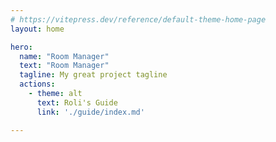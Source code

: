 ```yaml
---
# https://vitepress.dev/reference/default-theme-home-page
layout: home

hero:
  name: "Room Manager"
  text: "Room Manager"
  tagline: My great project tagline
  actions:
    - theme: alt
      text: Roli's Guide
      link: './guide/index.md'

---
```


